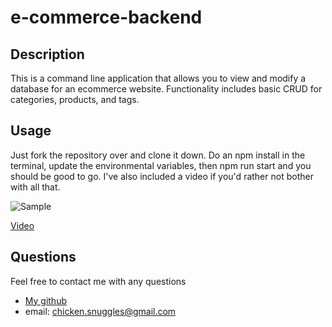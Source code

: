 # e-commerce-backend
  ## Description
 This is a command line application that allows you to view and modify a database for an ecommerce website. Functionality includes basic CRUD for categories, products, and tags.
  <br/>

  ## Usage
  Just fork the repository over and clone it down. Do an npm install in the terminal, update the environmental variables, then npm run start and you should be good to go. I've also included a video if you'd rather not bother with all that.

  ![Sample](https://github.com/boogiematrix/ecommerce-backend/blob/main/assets/pictures/ecommerce-screenshot.png)

  [Video](https://drive.google.com/file/d/1iugxfuUo5OBdouo5oK1G0CbUkdPElz53/view)
  
  ## Questions
  Feel free to contact me with any questions
* [My github](https://github.com/boogiematrix)
* email: chicken.snuggles@gmail.com